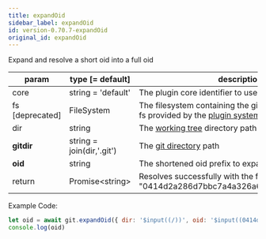 ```yaml
---
title: expandOid
sidebar_label: expandOid
id: version-0.70.7-expandOid
original_id: expandOid
---
```


Expand and resolve a short oid into a full oid

| param           | type [= default]          | description                                                                                               |
| --------------- | ------------------------- | --------------------------------------------------------------------------------------------------------- |
| core            | string = 'default'        | The plugin core identifier to use for plugin injection                                                    |
| fs [deprecated] | FileSystem                | The filesystem containing the git repo. Overrides the fs provided by the [plugin system](./plugin_fs.md). |
| dir             | string                    | The [working tree](dir-vs-gitdir.md) directory path                                                       |
| **gitdir**      | string = join(dir,'.git') | The [git directory](dir-vs-gitdir.md) path                                                                |
| **oid**         | string                    | The shortened oid prefix to expand (like "0414d2a")                                                       |
| return          | Promise\<string\>         | Resolves successfully with the full oid (like "0414d2a286d7bbc7a4a326a61c1f9f888a8ab87f")                 |

Example Code:

```js live
let oid = await git.expandOid({ dir: '$input((/))', oid: '$input((0414d2a))'})
console.log(oid)
```

<script>
(function rewriteEditLink() {
  const el = document.querySelector('a.edit-page-link.button');
  if (el) {
    el.href = 'https://github.com/isomorphic-git/isomorphic-git/edit/master/src/commands/expandOid.js';
  }
})();
</script>
